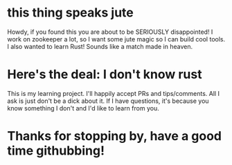 # this thing speaks jute

Howdy, if you found this you are about to be SERIOUSLY disappointed!
I work on zookeeper a lot, so I want some jute magic so I can build cool tools.
I also wanted to learn Rust! Sounds like a match made in heaven.

# Here's the deal: I don't know rust

This is my learning project. I'll happily accept PRs and tips/comments.
All I ask is just don't be a dick about it. If I have questions, it's because you know something I don't and I'd like to learn from you.

# Thanks for stopping by, have a good time githubbing!
